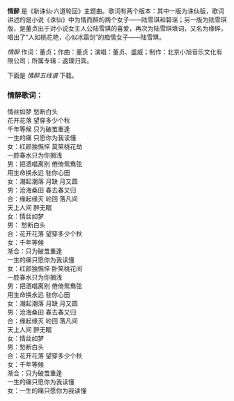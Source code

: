 

**情醉**
是《新诛仙·六道轮回》主题曲。歌词有两个版本：其中一版为诛仙版，歌词讲述的是小说《诛仙》中为情而醉的两个女子——陆雪琪和碧瑶；另一版为陆雪琪版，是董贞出于对小说女主人公陆雪琪的喜爱，再次为陆雪琪填词，又名为缘碎，唱出了“人如桃花艳，心似冰霜剑”的痴情女子——陆雪琪。

_情醉_ 作词：董贞；作曲：董贞；演唱：董贞、盛威；制作：北京小旭音乐文化有限公司；所属专辑：返璞归真。

下面是 _情醉五线谱_ 下载。

### 情醉歌词：

情丝如梦 愁断白头  
花开花落 望穿多少个秋  
千年等候 只为破茧重逢  
一生的痛 只愿你为我读懂  
女：红颜独憔悴 莫笑桃花劫  
一腔春水只为你搁浅  
男：把酒唱离别 倦倚鸳鸯弦  
用生命换永远 驻你心田  
女：潮起潮落 月缺 月又圆  
男：沧海桑田 春去春又归  
合：缘起缘灭 轮回 落凡间  
天上人间 醉无眠  
女：情丝如梦  
男： 愁断白头  
合：花开花落 望穿多少个秋  
女：千年等候  
渐合：只为破茧重逢  
一生的痛只愿你为我读懂  
女：红颜独憔悴 卧笑桃花间  
一腔春水只为你搁浅  
男：把酒唱离别 倦倚鸳鸯弦  
用生命换永远 驻你心田  
女：潮起潮落 月缺 月又圆  
男：沧海桑田 春去春又归  
合：缘起缘灭 轮回 落凡间  
天上人间 醉无眠  
女：情丝如梦  
男：愁断白头  
合：花开花落 望穿多少个秋  
女：千年等候  
渐合：只为破茧重逢  
一生的痛只愿你为我读懂  
女：一生的痛只愿你为我读懂

